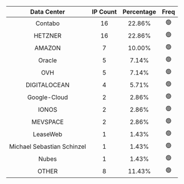 | Data Center | IP Count | Percentage | Freq |
|:------------:|:--------:|:-----------:|:-----:|
| Contabo | 16 | 22.86% | 🟢 |
| HETZNER | 16 | 22.86% | 🟢 |
| AMAZON | 7 | 10.00% | 🟢 |
| Oracle | 5 | 7.14% | 🟢 |
| OVH | 5 | 7.14% | 🟢 |
| DIGITALOCEAN | 4 | 5.71% | 🟢 |
| Google-Cloud | 2 | 2.86% | 🟢 |
| IONOS | 2 | 2.86% | 🟢 |
| MEVSPACE | 2 | 2.86% | 🟢 |
| LeaseWeb | 1 | 1.43% | 🟢 |
| Michael Sebastian Schinzel | 1 | 1.43% | 🟢 |
| Nubes | 1 | 1.43% | 🟢 |
| OTHER | 8 | 11.43% | 🟢 |